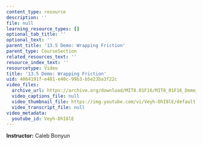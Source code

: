 ```yaml
---
content_type: resource
description: ''
file: null
learning_resource_types: []
optional_tab_title: ''
optional_text: ''
parent_title: '13.5 Demo: Wrapping Friction'
parent_type: CourseSection
related_resources_text: ''
resource_index_text: ''
resourcetype: Video
title: '13.5 Demo: Wrapping Friction'
uid: 4064191f-e481-e40c-99b3-b5e23ba3f22c
video_files:
  archive_url: https://archive.org/download/MIT8.01F16/MIT8_01F16_Demo_04_360p.mp4
  video_captions_file: null
  video_thumbnail_file: https://img.youtube.com/vi/Veyh-DhI8lE/default.jpg
  video_transcript_file: null
video_metadata:
  youtube_id: Veyh-DhI8lE
---
```


**Instructor:** Caleb Bonyun